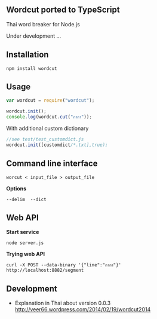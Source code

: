 ## Wordcut ported to TypeScript

Thai word breaker for Node.js

Under development ...

## Installation

`npm install wordcut`

## Usage

```javascript
var wordcut = require("wordcut");

wordcut.init();
console.log(wordcut.cut("กากา"));
```

With additional custom dictionary

```javascript
//see test/test_customdict.js
wordcut.init([customdict/*.txt],true);
```

## Command line interface

`worcut < input_file > output_file`

**Options**

`--delim  --dict`

## Web API

**Start service**

`node server.js`

**Trying web API**

`curl -X POST --data-binary '{"line":"กากา"}' http://localhost:8882/segment`

## Development

- Explanation in Thai about version 0.0.3 http://veer66.wordpress.com/2014/02/19/wordcut2014